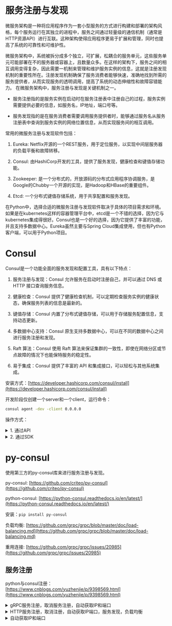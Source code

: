 # 服务注册与发现

微服务架构是一种将应用程序作为一套小型服务的方式进行构建和部署的架构风格，每个服务运行在其独立的进程中，服务之间通过轻量级的通信机制（通常是HTTP资源API）进行互联。这种架构使得应用程序更易于扩展和管理，同时也提高了系统的可靠性和可维护性。

微服务架构中，系统被拆分成多个独立，可扩展，松耦合的服务单元，这些服务单元可能部署在不的服务器或容器上，且数量众多。在这样的架构下，服务之间的相互调用变得复杂，因此需要一机制来管理和维护服务实例的信息，这就是注册发现机制的重要性所在。注册发现机制确保了服务消费者能够快速，准确地找到所需的服务提供者，从而实现服务的透明调用，提高了系统的动态伸缩性和故障容错能力。
在微服务架构中，服务注册与发现是关键机制之一。

- 服务注册指的是服务实例在启动时在服务注册表中注册自己的过程，服务实例需要提供必要的信息，如服务名，IP地址，端口号等。

- 服务发现指的是在服务消费者需要调用服务提供者时，能够通过服务名从服务注册表中查询到服务实例的网络位置信息，从而实现服务间的相互调用。

常用的微服务注册与发现软件包括：

1. Eureka: Netflix开源的一个REST服务，用于定位服务，以实现中间层服务器的负载平衡和故障转移。

2. Consul: 由HashiCorp开发的工具，提供了服务发现，健康检查和键值存储功能。

3. Zookeeper: 是一个分布式的，开放源码的分布式应用程序协调服务，是Google的Chubby一个开源的实现，是Hadoop和HBase的重要组件。

4. Etcd: 一个分布式键值存储系统，用于共享配置和服务发现。

在Python中，选择合适的微服务注册与发现软件取决于具体的项目需求和环境。如果是在kubernetes这样的容器管理平台中，etcd是一个不错的选择，因为它与kubernetes集成得很好。Consul也是一个好的选择，因为它提供了丰富的功能，并且支持多数据中心。Eureka虽然主要与Spring Cloud集成使用，但也有Python客户端，可以用于Python项目。

# Consul

Consul是一个功能全面的服务发现和配置工具，具有以下特点：

1. 服务注册与发现：Consul 允许服务在启动时注册自己，并可以通过 DNS 或 HTTP 接口查询服务信息。

2. 健康检查：Consul 提供了健康检查机制，可以定期检查服务实例的健康状态，确保服务列表的信息是最新的。

3. 键值存储：Consul 内置了分布式键值存储，可以用于存储服务配置信息，支持动态更新。

4. 多数据中心支持：Consul 原生支持多数据中心，可以在不同的数据中心之间进行服务注册和发现。

5. Raft 算法：Consul 使用 Raft 算法来保证集群的一致性，即使在网络分区或节点故障的情况下也能保特服务的稳定性。

6. 易于集成：Consul 提供了丰富的 API 和集成接口，可以轻松与其他系统集成。

安装方式：[https://developer.hashicorp.com/consul/install](https://developer.hashicorp.com/consul/install)

开发阶段仅创建一个server和一个client，运行命令：

```bash
consul agent -dev -client 0.0.0.0
```

操作方式：

<details>
<summary>1. 通过API</summary>

服务注册与发现，可以直接使用Consul API，然后通过网络请求库，比如requests/httpx来发送请求。

Consul API接口文档：[https://developer.hashicorp.com/consul/api-docs/agent/service](https://developer.hashicorp.com/consul/api-docs/agent/service)

</details>

<details>
<summary>2. 通过SDK</summary>

也可以使用SDK来操作。

操作Consul的各种官方和非官方的SDK地址：[https://developer.hashicorp.com/consul/api-docs/libraries-and-sdks](https://developer.hashicorp.com/consul/api-docs/libraries-and-sdks)

</details>

# py-consul

使用第三方的py-consul库来进行服务注册与发现。

py-consul: [https://github.com/criteo/py-consul](https://github.com/criteo/py-consul)

python-consul: [https://python-consul.readthedocs.io/en/latest/](https://python-consul.readthedocs.io/en/latest/)

安装：`pip install py-consul`

负载均衡: [https://github.com/grpc/grpc/blob/master/doc/load-balancing.md](https://github.com/grpc/grpc/blob/master/doc/load-balancing.md)

重用连接: [https://github.com/grpc/grpc/issues/20985](https://github.com/grpc/grpc/issues/20985)

## 服务注册

python与consul注册：[https://www.cnblogs.com/yuzhenjie/p/9398569.html](https://www.cnblogs.com/yuzhenjie/p/9398569.html)

<details>
<summary>gRPC服务注册，取消服务注册，自动获取IP和端口</summary>

```python
import consul
import uuid
import socket
from loguru import logger

client = consul.Consul(host='localhost', port=8500)

# 自动获取IP，port
def get_ip_port() -> Tuple[str, int]:
    sock_ip = socket.socket(socket.AF_INET, socket.SOCK_DGRAM)
    sock_ip.connect(('8.8.8.8', 80))
    ip = sock_ip.getsockname()[0]
    sock_ip.close()

    sock_port = socket.socket(socket.AF_INET, socket.SOCK_STREAM)
    sock_port.bind(("", 0))
    _, port = sock_port.getsockname()
    sock_port.close()
    return ip, port

# gRPC服务注册
def register_consul(ip: str, port: int):
    service_id = uuid.uuid4().hex
    client.agent.service.register(
        name='user_service',
        service_id=service_id,
        address=ip,
        port=port,
        tags=['user', 'grpc'],
        check=consul.Check.tcp(host=ip, port=port, interval='10s')
    )
    return service_id

# 取消服务注册
def deregister_consul(service_id: str):
    client.agent.service.deregister(service_id)

async def main():
    ip, port = get_ip_port()
    service_id = register_consul(ip, port)
    logger.info(f"gRPC服务已经启动：0.0.0.0:{port}")
    try:
        pass
    finally:
        deregister_consul(service_id)

if __name__ == '__main__':
    asyncio.run(main())
```

</details>

<details>
<summary>HTTP服务注册，取消注册，自动获取IP端口，服务发现，负载均衡</summary>

```python
import consul
from .single import SingletonMeta
import uuid
import socket
from typing import Tuple
import settings
# pip install dnspython
from dns import asyncresolver, rdatatype
from typing import List, Dict


def get_current_ip() -> Tuple[str, int]:
    sock_ip = socket.socket(socket.AF_INET, socket.SOCK_DGRAM)
    sock_ip.connect(('8.8.8.8', 80))
    ip = sock_ip.getsockname()[0]
    sock_ip.close()
    return ip


class ServiceAddress:
    def __init__(self, host: str, port: int):
        self.host = host
        self.port = port
        self.count = 0

    def increment(self):
        self.count += 1


class LoadBalancer:
    def __init__(self, addresses: List[Dict[str, str|int]]=None):
        self.addresses: List[ServiceAddress] = []
        if addresses:
            self.init_addresses(addresses)

    def init_addresses(self, addresses: List[Dict[str, str|int]]):
        self.addresses.clear()
        for address in addresses:
            self.addresses.append(ServiceAddress(host=address['ip'], port=address['port']))

    def get_address(self) -> Tuple[str|None, int|None]:
        if len(self.addresses) > 0:
            self.addresses.sort(key=lambda address: address.count)
            address = self.addresses[0]
            address.increment()
            return address.host, address.port
        else:
            return None, None


class MineConsul(metaclass=SingletonMeta):
    def __init__(self):
        self.consul_host = settings.CONSUL_HOST
        self.consul_http_port = settings.CONSUL_HTTP_PORT
        self.consul_dns_port = settings.CONSUL_DNS_PORT
        self.client = consul.Consul(host=self.consul_host, port=self.consul_http_port)
        self.user_service_id = uuid.uuid4().hex
        self.user_service_lb = LoadBalancer()

    # HTTP服务注册
    def register(self):
        ip = get_current_ip()
        port = settings.SERVER_PORT
        self.client.agent.service.register(
            name='user_api',
            service_id=self.user_service_id,
            address=ip,
            port=port,
            tags=['user', 'http'],
            check=consul.Check.http(url=f"http://{ip}:{port}/health", interval='10s')
        )

    # 取消注册
    def deregister(self):
        self.client.agent.service.deregister(self.user_service_id)

    # 服务发现
    async def fetch_user_service_addresses(self):
        resolver = asyncresolver.Resolver()
        resolver.nameservers = [self.consul_host]
        resolver.port = self.consul_dns_port

        answer_ip = await resolver.resolve(f'user_service.service.consul', rdatatype.A)
        ips = []
        for info in answer_ip:
            ips.append(info.address)

        ports = []
        answer_port = await resolver.resolve('user_service.service.consul', rdatatype.SRV)
        for info in answer_port:
            ports.append(info.port)

        user_addresses = []
        for index, port in enumerate(ports):
            if len(ips) == 1:
                user_addresses.append({"ip": ips[0], 'port': port})
            else:
                user_addresses.append({"ip": ips[index], 'port': port})
        self.user_service_lb.init_addresses(user_addresses)

    def get_one_user_service_address(self) -> Tuple[str|None, int|None]:
        return self.user_service_lb.get_address()
```

</details>

<details>
<summary>自动获取IP和端口</summary>

```python
import socket
from loguru import logger

def get_ip_port() -> Tuple[str, int]:
    sock_ip = socket.socket(socket.AF_INET, socket.SOCK_DGRAM)
    sock_ip.connect(('8.8.8.8', 80))
    ip = sock_ip.getsockname()[0]
    sock_ip.close()

    sock_port = socket.socket(socket.AF_INET, socket.SOCK_STREAM)
    sock_port.bind(("", 0))
    _, port = sock_port.getsockname()
    sock_port.close()
    return ip, port
```

</details>